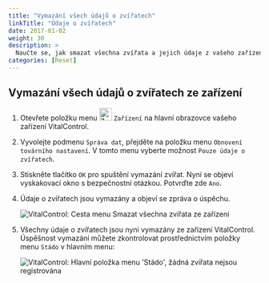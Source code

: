```yaml
---
title: "Vymazání všech údajů o zvířatech"
linkTitle: "Údaje o zvířatech"
date: 2017-01-02
weight: 30
description: >
  Naučte se, jak smazat všechna zvířata a jejich údaje z vašeho zařízení VitalControl.
categories: [Reset]
---
```

## Vymazání všech údajů o zvířatech ze zařízení

1. Otevřete položku menu <img src="/icons/device.svg" width="25" align="bottom" alt="Zařízení" /> `Zařízení` na hlavní obrazovce vašeho zařízení VitalControl.

1. Vyvolejte podmenu `Správa dat`, přejděte na položku menu `Obnovení továrního nastavení`. V tomto menu vyberte možnost `Pouze údaje o zvířatech`.

1. Stiskněte tlačítko `OK` pro spuštění vymazání zvířat. Nyní se objeví vyskakovací okno s bezpečnostní otázkou. Potvrďte zde `Ano`.

1. Údaje o zvířatech jsou vymazány a objeví se zpráva o úspěchu.

   ![VitalControl: Cesta menu Smazat všechna zvířata ze zařízení](../images/eraseanimals.png "Smazat všechna zvířata")

1. Všechny údaje o zvířatech jsou nyní vymazány ze zařízení VitalControl. Úspěšnost vymazání můžete zkontrolovat prostřednictvím položky menu `Stádo` v hlavním menu:

   ![VitalControl: Hlavní položka menu 'Stádo', žádná zvířata nejsou registrována](../images/no-animals.png "Žádná zvířata nejsou registrována")
